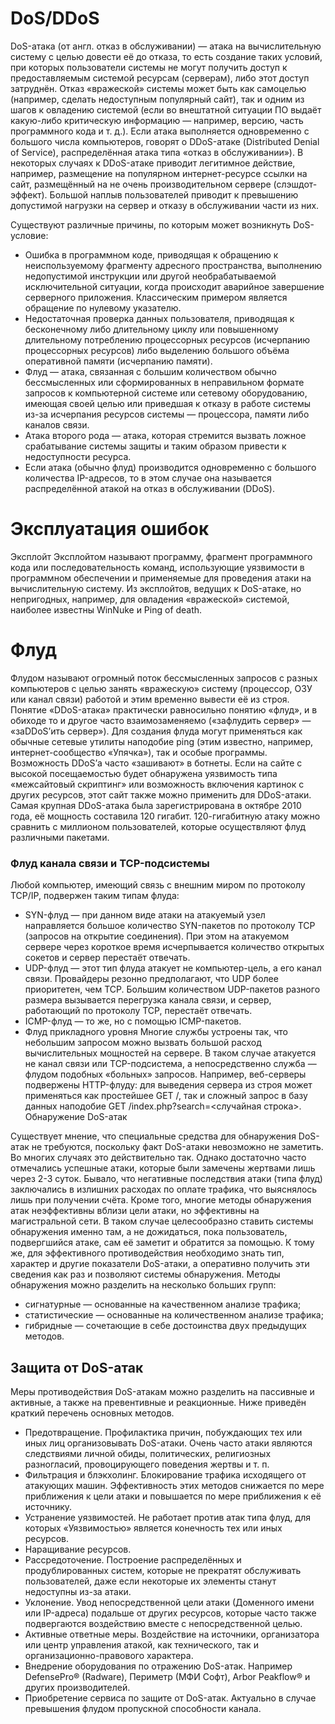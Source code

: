 # DoS/DDoS
DoS-атака (от англ. отказ в обслуживании) — атака на вычислительную систему с целью довести её до отказа, то есть создание таких условий, при которых пользователи системы не могут получить доступ к предоставляемым системой ресурсам (серверам), либо этот доступ затруднён. Отказ «вражеской» системы может быть как самоцелью (например, сделать недоступным популярный сайт), так и одним из шагов к овладению системой (если во внештатной ситуации ПО выдаёт какую-либо критическую информацию — например, версию, часть программного кода и т. д.). 
Если атака выполняется одновременно с большого числа компьютеров, говорят о DDoS-атаке (Distributed Denial of Service), распределённая атака типа «отказ в обслуживании»). В некоторых случаях к DDoS-атаке приводит легитимное действие, например, размещение на популярном интернет-ресурсе ссылки на сайт, размещённый на не очень производительном сервере (слэшдот-эффект). Большой наплыв пользователей приводит к превышению допустимой нагрузки на сервер и отказу в обслуживании части из них. 

Существуют различные причины, по которым может возникнуть DoS-условие: 
 - Ошибка в программном коде, приводящая к обращению к неиспользуемому фрагменту адресного пространства, выполнению недопустимой инструкции или другой необрабатываемой исключительной ситуации, когда происходит аварийное завершение серверного приложения. Классическим примером является обращение по нулевому указателю. 
 - Недостаточная проверка данных пользователя, приводящая к бесконечному либо длительному циклу или повышенному длительному потреблению процессорных ресурсов (исчерпанию процессорных ресурсов) либо выделению большого объёма оперативной памяти (исчерпанию памяти). 
 - Флуд — атака, связанная с большим количеством обычно бессмысленных или сформированных в неправильном формате запросов к компьютерной системе или сетевому оборудованию, имеющая своей целью или приведшая к отказу в работе системы из-за исчерпания ресурсов системы — процессора, памяти либо каналов связи. 
 - Атака второго рода — атака, которая стремится вызвать ложное срабатывание системы защиты и таким образом привести к недоступности ресурса. 
 - Если атака (обычно флуд) производится одновременно с большого количества IP-адресов, то в этом случае она называется распределённой атакой на отказ в обслуживании (DDoS). 

# Эксплуатация ошибок 
Эксплойт 
Эксплойтом называют программу, фрагмент программного кода или последовательность команд, использующие уязвимости в программном обеспечении и применяемые для проведения атаки на вычислительную систему. Из эксплойтов, ведущих к DoS-атаке, но непригодных, например, для овладения «вражеской» системой, наиболее известны WinNuke и Ping of death. 

# Флуд 
Флудом называют огромный поток бессмысленных запросов с разных компьютеров с целью занять «вражескую» систему (процессор, ОЗУ или канал связи) работой и этим временно вывести её из строя. Понятие «DDoS-атака» практически равносильно понятию «флуд», и в обиходе то и другое часто взаимозаменяемо («зафлудить сервер» — «заDDoS’ить сервер»). 
Для создания флуда могут применяться как обычные сетевые утилиты наподобие ping (этим известно, например, интернет-сообщество «Упячка»), так и особые программы. Возможность DDoS’а часто «зашивают» в ботнеты. Если на сайте с высокой посещаемостью будет обнаружена уязвимость типа «межсайтовый скриптинг» или возможность включения картинок с других ресурсов, этот сайт также можно применить для DDoS-атаки. 
Самая крупная DDoS-атака была зарегистрирована в октябре 2010 года, её мощность составила 120 гигабит. 120-гигабитную атаку можно сравнить с миллионом пользователей, которые осуществляют флуд различными пакетами. 

### Флуд канала связи и TCP-подсистемы 
Любой компьютер, имеющий связь с внешним миром по протоколу TCP/IP, подвержен таким типам флуда: 
 - SYN-флуд — при данном виде атаки на атакуемый узел направляется большое количество SYN-пакетов по протоколу TCP (запросов на открытие соединения). При этом на атакуемом сервере через короткое время исчерпывается количество открытых сокетов и сервер перестаёт отвечать. 
 - UDP-флуд — этот тип флуда атакует не компьютер-цель, а его канал связи. Провайдеры резонно предполагают, что UDP более приоритетен, чем TCP. Большим количеством UDP-пакетов разного размера вызывается перегрузка канала связи, и сервер, работающий по протоколу TCP, перестаёт отвечать. 
 - ICMP-флуд — то же, но с помощью ICMP-пакетов. 
 - Флуд прикладного уровня 
Многие службы устроены так, что небольшим запросом можно вызвать большой расход вычислительных мощностей на сервере. В таком случае атакуется не канал связи или TCP-подсистема, а непосредственно служба — флудом подобных «больных» запросов. Например, веб-серверы подвержены HTTP-флуду: для выведения сервера из строя может применяться как простейшее GET /, так и сложный запрос в базу данных наподобие GET /index.php?search=<случайная строка>. 
Обнаружение DoS-атак 

Существует мнение, что специальные средства для обнаружения DoS-атак не требуются, поскольку факт DoS-атаки невозможно не заметить. Во многих случаях это действительно так. Однако достаточно часто отмечались успешные атаки, которые были замечены жертвами лишь через 2-3 суток. Бывало, что негативные последствия атаки (типа флуд) заключались в излишних расходах по оплате трафика, что выяснялось лишь при получении счёта. Кроме того, многие методы обнаружения атак неэффективны вблизи цели атаки, но эффективны на магистральной сети. В таком случае целесообразно ставить системы обнаружения именно там, а не дожидаться, пока пользователь, подвергшийся атаке, сам её заметит и обратится за помощью. К тому же, для эффективного противодействия необходимо знать тип, характер и другие показатели DoS-атаки, а оперативно получить эти сведения как раз и позволяют системы обнаружения. 
Методы обнаружения можно разделить на несколько больших групп: 
 - сигнатурные — основанные на качественном анализе трафика; 
 - статистические — основанные на количественном анализе трафика; 
 - гибридные — сочетающие в себе достоинства двух предыдущих методов. 

## Защита от DoS-атак 

Меры противодействия DoS-атакам можно разделить на пассивные и активные, а также на превентивные и реакционные. 
Ниже приведён краткий перечень основных методов. 
 - Предотвращение. Профилактика причин, побуждающих тех или иных лиц организовывать DoS-атаки. Очень часто атаки являются следствиями личной обиды, политических, религиозных разногласий, провоцирующего поведения жертвы и т. п. 
 - Фильтрация и блэкхолинг. Блокирование трафика исходящего от атакующих машин. Эффективность этих методов снижается по мере приближения к цели атаки и повышается по мере приближения к её источнику. 
 - Устранение уязвимостей. Не работает против атак типа флуд, для которых «Уязвимостью» является конечность тех или иных ресурсов. 
 - Наращивание ресурсов. 
 - Рассредоточение. Построение распределённых и продублированных систем, которые не прекратят обслуживать пользователей, даже если некоторые их элементы станут недоступны из-за атаки. 
 - Уклонение. Увод непосредственной цели атаки (Доменного имени или IP-адреса) подальше от других ресурсов, которые часто также подвергаются воздействию вместе с непосредственной целью. 
 - Активные ответные меры. Воздействие на источники, организатора или центр управления атакой, как технического, так и организационно-правового характера. 
 - Внедрение оборудования по отражению DoS-атак. Например DefensePro® (Radware), Периметр (МФИ Софт), Arbor Peakflow® и других производителей. 
 - Приобретение сервиса по защите от DoS-атак. Актуально в случае превышения флудом пропускной способности канала.